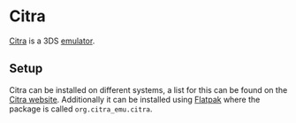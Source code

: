 # Citra

[Citra](https://citra-emu.org/) is a 3DS [emulator](./emulators.md).

## Setup

Citra can be installed on different systems, a list for this can be found on
the [Citra website](https://citra-emu.org/download).
Additionally it can be installed using [Flatpak](../linux/flatpak.md) where the
package is called `org.citra_emu.citra`.
